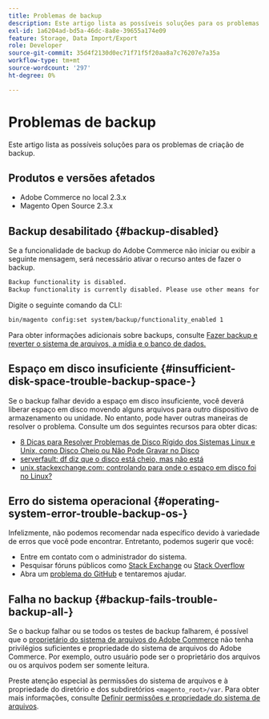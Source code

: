 ```yaml
---
title: Problemas de backup
description: Este artigo lista as possíveis soluções para os problemas de criação de backup.
exl-id: 1a6204ad-bd5a-46dc-8a8e-39655a174e09
feature: Storage, Data Import/Export
role: Developer
source-git-commit: 35d4f2130d0ec71f71f5f20aa8a7c76207e7a35a
workflow-type: tm+mt
source-wordcount: '297'
ht-degree: 0%

---
```


# Problemas de backup

Este artigo lista as possíveis soluções para os problemas de criação de backup.

## Produtos e versões afetados

* Adobe Commerce no local 2.3.x
* Magento Open Source 2.3.x

## Backup desabilitado {#backup-disabled}

Se a funcionalidade de backup do Adobe Commerce não iniciar ou exibir a seguinte mensagem, será necessário ativar o recurso antes de fazer o backup.

```bash
Backup functionality is disabled.
Backup functionality is currently disabled. Please use other means for backups.
```

Digite o seguinte comando da CLI:

```bash
bin/magento config:set system/backup/functionality_enabled 1
```

Para obter informações adicionais sobre backups, consulte [Fazer backup e reverter o sistema de arquivos, a mídia e o banco de dados.](https://devdocs.magento.com/guides/v2.3/install-gde/install/cli/install-cli-backup.html)

## Espaço em disco insuficiente {#insufficient-disk-space-trouble-backup-space-}

Se o backup falhar devido a espaço em disco insuficiente, você deverá liberar espaço em disco movendo alguns arquivos para outro dispositivo de armazenamento ou unidade. No entanto, pode haver outras maneiras de resolver o problema. Consulte um dos seguintes recursos para obter dicas:

* [8 Dicas para Resolver Problemas de Disco Rígido dos Sistemas Linux e Unix, como Disco Cheio ou Não Pode Gravar no Disco](https://www.cyberciti.biz/datacenter/linux-unix-bsd-osx-cannot-write-to-hard-disk)
* [serverfault: df diz que o disco está cheio, mas não está](https://serverfault.com/questions/315181/df-says-disk-is-full-but-it-is-not)
* [unix.stackexchange.com: controlando para onde o espaço em disco foi no Linux?](https://unix.stackexchange.com/questions/125429/tracking-down-where-disk-space-has-gone-on-linux)

## Erro do sistema operacional {#operating-system-error-trouble-backup-os-}

Infelizmente, não podemos recomendar nada específico devido à variedade de erros que você pode encontrar. Entretanto, podemos sugerir que você:

* Entre em contato com o administrador do sistema.
* Pesquisar fóruns públicos como [Stack Exchange](https://unix.stackexchange.com) ou [Stack Overflow](https://stackoverflow.com)
* Abra um [problema do GitHub](https://github.com/magento/magento2/issues) e tentaremos ajudar.

## Falha no backup {#backup-fails-trouble-backup-all-}

Se o backup falhar ou se todos os testes de backup falharem, é possível que o [proprietário do sistema de arquivos do Adobe Commerce](https://devdocs.magento.com/guides/v2.2/install-gde/prereq/file-sys-perms-over.html) não tenha privilégios suficientes e propriedade do sistema de arquivos do Adobe Commerce. Por exemplo, outro usuário pode ser o proprietário dos arquivos ou os arquivos podem ser somente leitura.

Preste atenção especial às permissões do sistema de arquivos e à propriedade do diretório e dos subdiretórios `<magento_root>/var`. Para obter mais informações, consulte [Definir permissões e propriedade do sistema de arquivos](https://devdocs.magento.com/guides/v2.3/install-gde/prereq/file-system-perms.html).
